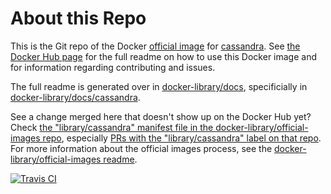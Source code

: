 # About this Repo

This is the Git repo of the Docker [official image](https://docs.docker.com/docker-hub/official_repos/) for [cassandra](https://registry.hub.docker.com/_/cassandra/). See [the Docker Hub page](https://registry.hub.docker.com/_/cassandra/) for the full readme on how to use this Docker image and for information regarding contributing and issues.

The full readme is generated over in [docker-library/docs](https://github.com/docker-library/docs), specificially in [docker-library/docs/cassandra](https://github.com/docker-library/docs/tree/master/cassandra).

See a change merged here that doesn't show up on the Docker Hub yet? Check [the "library/cassandra" manifest file in the docker-library/official-images repo](https://github.com/docker-library/official-images/blob/master/library/cassandra), especially [PRs with the "library/cassandra" label on that repo](https://github.com/docker-library/official-images/labels/library%2Fcassandra). For more information about the official images process, see the [docker-library/official-images readme](https://github.com/docker-library/official-images/blob/master/README.md).

[![Travis CI](https://img.shields.io/travis/docker-library/cassandra/master.svg)](https://travis-ci.org/docker-library/cassandra/branches)

<!-- THIS FILE IS GENERATED BY https://github.com/docker-library/docs/blob/master/generate-repo-stub-readme.sh -->
